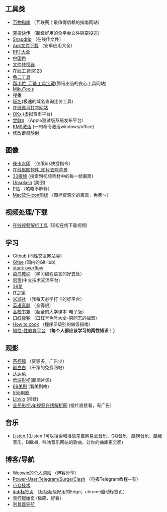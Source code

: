 ## **工具类**

* [万物指南](https://zh.wikihow.com/首页)  （互联网上最值得信赖的指南网站）
- [空投快传](https://airportal.cn/)   （超级好用的全平台文件隔空投送）  
- [Snapdrip](https://snapdrop.net/) （在线传文件）
- [Apk文件下载](https://apkpure.com/cn/)  （安卓应用大全）
- [PPT大全](https://www.pptsupermarket.com/)
- [中国色](http://zhongguose.com/)    
- [文件转换器](https://convertio.co/zh/)  
- [在线工具网123](http://www.gjw123.com/)  
- [兔二工具](https://www.amp360.net/index.html)
- [帮小忙, 万能工具宝藏](https://tool.browser.qq.com/)(腾讯出品的良心工具网站)
- [MikuTools](https://tools.miku.ac/)
- [搜番](https://trace.moe/)
- [域名](https://namebeta.com/)(极速的域名查询比价工具)
- [在线练习打字网站](https://dazidazi.com/)
- [OKx](https://www.okx.com/cn) (虚拟货币平台)
- [尝鲜π](https://betahub.cn/)  （Apple测试版系统发布平台）
- [KMS激活](https://03k.org/kms.html)  (一句命令激活windows/office)  
- [修改键盘映射](https://karabiner-elements.pqrs.org/)


## **图像**  

- [徕卡水印](https://www.immers.icu/) （仅限ios快捷指令）
- [在线抠图软件_图片去除背景](https://www.remove.bg/zh)  
- [33搜帧](https://fse.agilestudio.cn/) (搜索到视频素材中的每一帧画面)    
- [Unsplash](https://www.xiaozhongjishu.com/sites/113.html) (美图)  
- [P站](https://www.pixiv.net/)  （咳咳不解释）
- [Mac软件icon图标](https://macosicons.com/#/)  （图标资源全的离谱，免费～）

## **视频处理/下载**  

- [在线视频解析工具](https://pv.vlogdownloader.com/)  (轻松在线下载视频)  

## **学习**

- [Github](https://github.com/) (同性交友网站😁)  
- [Gitee](https://gitee.com/explore) (国内的GitHub)
- [stack overflow](https://stackoverflow.com/)
- [菜鸟教程](https://www.runoob.com/) （学习编程语言的好去处）
- [思否](https://segmentfault.com/
)(中文技术交流平台)
- [36氪](https://www.36kr.com/)
- [IT之家](https://www.ithome.com/)
- [米游社](https://bbs.mihoyo.com/ys/)   （我每天必学打卡的好平台）
- [英语真题](https://zhenti.burningvocabulary.com/) （全得很)
- [高校书苑](https://ebook.hep.com.cn/ebooks/h5/index.html#/)  （超全的大学课本-电子版）
- [口红极客](http://www.tianlefirstweb.fun/) （口红号色号大全-男同志的福音）   
- [How to cook](https://cook.aiurs.co/)  （程序员级别的做饭指南）
- [知性-性教育平台](https://knowsex.net/) <b>（每个人都应该学习的两性知识！）</b>

## **观影**  

- [茶杯狐](https://cupfox.app/) （资源多，广告少）  
- [剧白白](https://jubaibai.cc/) （干净的免费网站）  
- [达达龟](https://www.dadagui.me/)   
- [低端影视](https://ddrk.me/)(超清片源)  
- [69美剧](https://www.69mj.com/) (看美剧咯)   
- [555电影](https://5dy6.vip/)    
- [Libvio](https://libvio.fun/)   (推荐)
- [全民影视vip视频在线解析网](https://www.daga.cc/) (搜片直接看，有广告）

## **音乐**
- [Listen 1](https://listen1.github.io/listen1/)(Listen 1可以搜索和播放来自网易云音乐，QQ音乐，酷狗音乐，酷我音乐，Bilibili，咪咕音乐网站的歌曲，让你的曲库更全面)

## **博客/导航**  

- [Wcowin的个人网站](https://wcowin.github.io/mymkdocs/)  （博客分享）
- [Power-User:Telegram/Surge/Clash](https://congcong0806.github.io/)  （电报Telegram教程--有）
- [小众技术](https://www.xiaozhongjishu.com/?from=itab)
- [itab标签页](https://go.itab.link/)  （超级超级好用的Edge，chrome启动标签页）
- [青柠起始页](https://limestart.cn/)  (极简，好看)
- [利其器导航](https://www.jiceng.org/wzdh) 